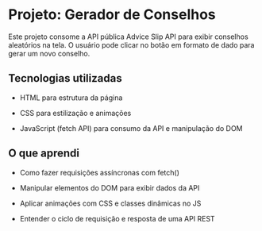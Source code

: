 # Projeto: Gerador de Conselhos

Este projeto consome a API pública Advice Slip API
 para exibir conselhos aleatórios na tela.
O usuário pode clicar no botão em formato de dado para gerar um novo conselho.

## Tecnologias utilizadas

- HTML para estrutura da página

- CSS para estilização e animações

- JavaScript (fetch API) para consumo da API e manipulação do DOM

## O que aprendi

- Como fazer requisições assíncronas com fetch()

- Manipular elementos do DOM para exibir dados da API

- Aplicar animações com CSS e classes dinâmicas no JS

- Entender o ciclo de requisição e resposta de uma API REST